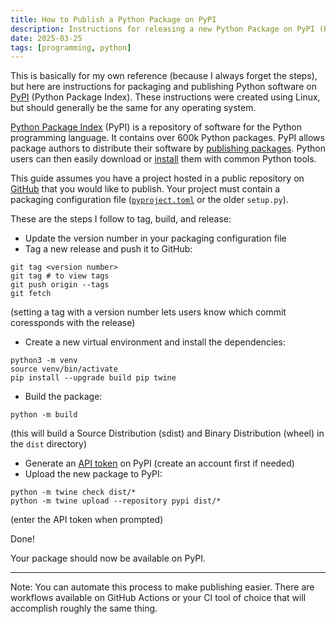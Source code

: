 ```yaml
---
title: How to Publish a Python Package on PyPI
description: Instructions for releasing a new Python Package on PyPI (Python Package Index)
date: 2025-03-25
tags: [programming, python]
---
```


This is basically for my own reference (because I always forget the steps), but
here are instructions for packaging and publishing Python software on
[PyPI][pypi] (Python Package Index). These instructions were created using
Linux, but should generally be the same for any operating system.

[Python Package Index][pypi] (PyPI) is a repository of software for the Python
programming language. It contains over 600k Python packages. PyPI allows
package authors to distribute their software by
[publishing packages][packaging]. Python users can then easily download or
[install][installing] them with common Python tools.

This guide assumes you have a project hosted in a public repository on
[GitHub][github] that you would like to publish. Your project must contain a
packaging configuration file
([`pyproject.toml`][pyproject] or the older `setup.py`).


These are the steps I follow to tag, build, and release:

- Update the version number in your packaging configuration file
- Tag a new release and push it to GitHub:

```shell
git tag <version number>
git tag # to view tags
git push origin --tags
git fetch
```
(setting a tag with a version number lets users know which commit coressponds
with the release)

- Create a new virtual environment and install the dependencies:

```shell
python3 -m venv
source venv/bin/activate
pip install --upgrade build pip twine
```
- Build the package:

```shell
python -m build
```

(this will build a Source Distribution (sdist) and Binary Distribution (wheel) in the `dist` directory)

- Generate an [API token][api-token] on PyPI (create an account first if needed)
- Upload the new package to PyPI:

```shell
python -m twine check dist/*
python -m twine upload --repository pypi dist/*
```

(enter the API token when prompted)

Done!

Your package should now be available on PyPI.

----

Note: You can automate this process to make publishing easier. There are workflows available
on GitHub Actions or your CI tool of choice that will accomplish roughly the same thing.

[installing]: https://packaging.python.org/en/latest/tutorials/installing-packages
[packaging]: https://packaging.python.org/en/latest/tutorials/packaging-projects
[pypi]: https://pypi.org
[api-token]: https://pypi.org/manage/account/#api-tokens
[pyproject]: https://packaging.python.org/en/latest/guides/writing-pyproject-toml
[github]: https://github.com
